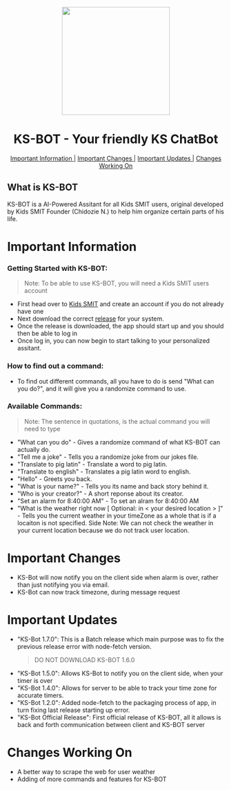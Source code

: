 <p align="center">
  <img src="https://user-images.githubusercontent.com/67172682/147801833-bb70691f-79b9-4a7a-9d3b-e0ea592ce1d3.png" height=250>
</p>

<h1 align="center">KS-BOT - Your friendly KS ChatBot</h1>
<p align="center">
  <a href="https://github.com/KidsSMIT/KS-BOT#important-information">Important Information |</a>
  <a href="https://github.com/KidsSMIT/KS-BOT#important-changes">Important Changes |</a>
  <a href="https://github.com/KidsSMIT/KS-BOT#important-updates">Important Updates |</a>
  <a href="https://github.com/KidsSMIT/KS-BOT#changes-working-on">Changes Working On</a>
</p>

## What is KS-BOT
KS-BOT is a AI-Powered Assitant for all Kids SMIT users, original developed by Kids SMIT Founder (Chidozie N.) to help him organize certain parts of his life.


# Important Information
### Getting Started with KS-BOT:
> Note: To be able to use KS-BOT, you will need a Kids SMIT users account
- First head over to [Kids SMIT](https://www.kidssmit.com/) and create an account if you do not already have one
- Next download the correct [release](https://github.com/KidsSMIT/KS-BOT/releases) for your system.
- Once the release is downloaded, the app should start up and you should then be able to log in
- Once log in, you can now begin to start talking to your personalized assitant.

### How to find out a command:
- To find out different commands, all you have to do is send "What can you do?", and it will give you a randomize command to use.

### Available Commands:
> Note: The sentence in quotations, is the actual command you will need to type
- "What can you do" - Gives a randomize command of what KS-BOT can actually do.
- "Tell me a joke" - Tells you a randomize joke from our jokes file.
- "Translate <word> to pig latin" - Translate a word to pig latin.
- "Translate <pig latin word> to english" -  Translates a pig latin word to english.
- "Hello" - Greets you back.
- "What is your name?" - Tells you its name and back story behind it.
- "Who is your creator?" - A short reponse about its creator.
- "Set an alarm for 8:40:00 AM" - To set an alram for 8:40:00 AM
- "What is the weather right now [ Optional: in < your desired location > ]" - Tells you the current weather in your timeZone as a whole that is if a locaiton is not specified. Side Note: We can not check the weather in your current location because we do not track user location.

# Important Changes
- KS-Bot will now notify you on the client side when alarm is over, rather than just notifying you via email.
- KS-Bot can now track timezone, during message request

# Important Updates
- "KS-Bot 1.7.0": This is a Batch release which main purpose was to fix the previous release error with node-fetch version. 
  > DO NOT DOWNLOAD KS-BOT 1.6.0
- "KS-Bot 1.5.0": Allows KS-Bot to notify you on the client side, when your timer is over
- "KS-Bot 1.4.0": Allows for server to be able to track your time zone for accurate timers.
- "KS-Bot 1.2.0": Added node-fetch to the packaging process of app, in turn fixing last release starting up error.
- "KS-Bot Official Release": First official release of KS-BOT, all it allows is back and forth communication between client and KS-BOT server

# Changes Working On
- A better way to scrape the web for user weather
- Adding of more commands and features for KS-BOT
